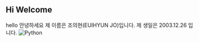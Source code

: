 ## Hi Welcome
hello 안녕하세요
제 이름은 조의현(EUIHYUN JO)입니다.
제 생일은 2003.12.26 입니다.
![Python](https://img.shields.io/badge/python-3670A0?style=flat-square&logo=python&logoColor=ffdd54)
<!--
**Ydin-ee/Ydin-ee** is a ✨ _special_ ✨ repository because its `README.md` (this file) appears on your GitHub profile.

Here are some ideas to get you started:

- 🔭 I’m currently working on ...
- 🌱 I’m currently learning ...
- 👯 I’m looking to collaborate on ...
- 🤔 I’m looking for help with ...
- 💬 Ask me about ...
- 📫 How to reach me: ...
- 😄 Pronouns: ...
- ⚡ Fun fact: ...
-->
